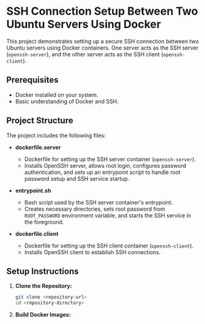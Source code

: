 # SSH Connection Setup Between Two Ubuntu Servers Using Docker

This project demonstrates setting up a secure SSH connection between two Ubuntu servers using Docker containers. One server acts as the SSH server (`openssh-server`), and the other server acts as the SSH client (`openssh-client`).

## Prerequisites

- Docker installed on your system.
- Basic understanding of Docker and SSH.

## Project Structure

The project includes the following files:

- **dockerfile.server**

  - Dockerfile for setting up the SSH server container (`openssh-server`).
  - Installs OpenSSH server, allows root login, configures password authentication, and sets up an entrypoint script to handle root password setup and SSH service startup.

- **entrypoint.sh**

  - Bash script used by the SSH server container's entrypoint.
  - Creates necessary directories, sets root password from `ROOT_PASSWORD` environment variable, and starts the SSH service in the foreground.

- **dockerfile.client**
  - Dockerfile for setting up the SSH client container (`openssh-client`).
  - Installs OpenSSH client to establish SSH connections.

## Setup Instructions

1. **Clone the Repository:**

   ```bash
   git clone <repository-url>
   cd <repository-directory>
   ```

2. **Build Docker Images:**

